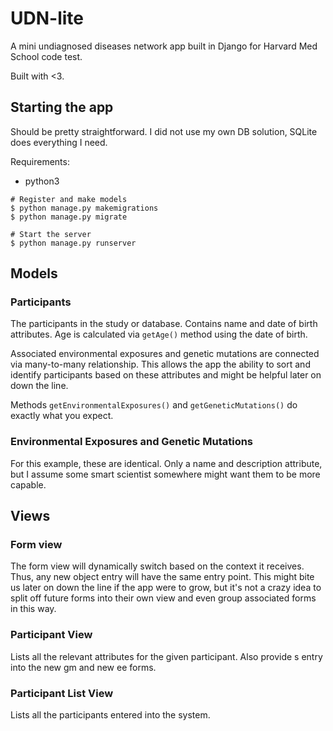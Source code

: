 # UDN-lite
A mini undiagnosed diseases network app built in Django for Harvard Med School code test.

Built with <3.

## Starting the app

Should be pretty straightforward.  I did not use my own DB solution, SQLite does everything I need.

Requirements:

* python3

```
# Register and make models
$ python manage.py makemigrations
$ python manage.py migrate

# Start the server
$ python manage.py runserver
```

## Models

### Participants
The participants in the study or database.  Contains name and date of birth attributes.  Age is calculated via `getAge()` method using the date of birth.

Associated environmental exposures and genetic mutations are connected via many-to-many relationship.  This allows the app the ability to sort and identify participants based on these attributes and might be helpful later on down the line.

Methods `getEnvironmentalExposures()` and `getGeneticMutations()` do exactly what you expect.

### Environmental Exposures and Genetic Mutations
For this example, these are identical.  Only a name and description attribute, but I assume some smart scientist somewhere might want them to be more capable.

## Views

### Form view
The form view will dynamically switch based on the context it receives.  Thus, any new object entry will have the same entry point.  This might bite us later on down the line if the app were to grow, but it's not a crazy idea to split off future forms into their own view and even group associated forms in this way.

### Participant View
Lists all the relevant attributes for the given participant.  Also provide s entry into the new gm and new ee forms.

### Participant List View
Lists all the participants entered into the system.